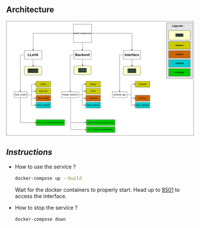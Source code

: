 ## **Architecture**

![archi](https://github.com/ClovisDyArx/baudel-ai.r/blob/master/mk2/diagrams/baudelair_diagram.png?raw=true)

## ***Instructions***

- How to use the service ?
    ```bash
    docker-compose up --build
    ```
    Wait for the docker containers to properly start.
    Head up to [8501](http://localhost:8501) to access the interface.


- How to stop the service ?
    ```bash
    docker-compose down
    ```
